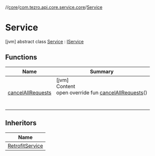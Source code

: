 //[core](../../../index.md)/[com.tezro.api.core.service.core](../index.md)/[Service](index.md)



# Service  
 [jvm] abstract class [Service](index.md) : [IService](../-i-service/index.md)   


## Functions  
  
|  Name |  Summary | 
|---|---|
| <a name="com.tezro.api.core.service.core/Service/cancelAllRequests/#/PointingToDeclaration/"></a>[cancelAllRequests](cancel-all-requests.md)| <a name="com.tezro.api.core.service.core/Service/cancelAllRequests/#/PointingToDeclaration/"></a>[jvm]  <br>Content  <br>open override fun [cancelAllRequests](cancel-all-requests.md)()  <br><br><br>|


## Inheritors  
  
|  Name | 
|---|
| <a name="com.tezro.api.core.service/RetrofitService///PointingToDeclaration/"></a>[RetrofitService](../../com.tezro.api.core.service/-retrofit-service/index.md)|

